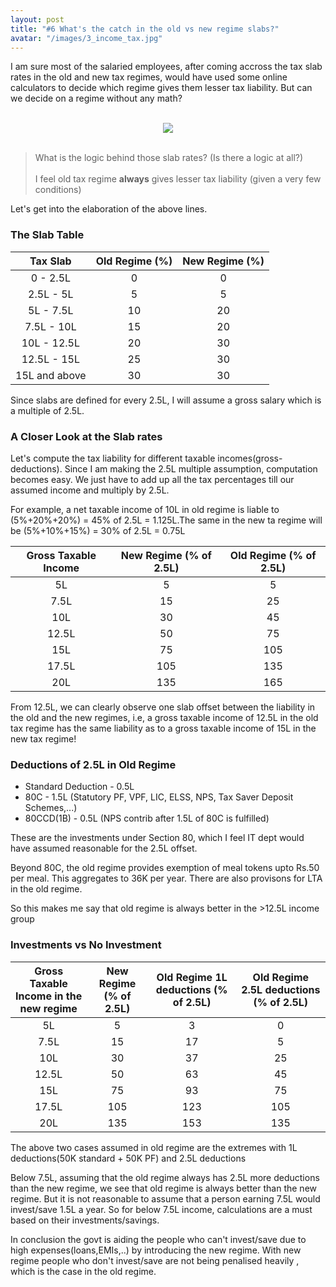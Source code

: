 ```yaml
---
layout: post
title: "#6 What's the catch in the old vs new regime slabs?"
avatar: "/images/3_income_tax.jpg"
---
```


I am sure most of the salaried employees, after coming accross the tax slab rates in the old and new tax regimes, would have used some online calculators to decide which regime gives them lesser tax liability. But can we decide on a regime without any math?

<br/>
<div style="text-align:center"><img src="{{ site.baseurl }}/images/3_income_tax.jpg" /></div>
<br/>

> What is the logic behind those slab rates? (Is there a logic at all?) <br/> <br/>
> I feel old tax regime **always** gives lesser tax liability (given a very few conditions)

Let's get into the elaboration of the above lines.

### The Slab Table

|    Tax Slab   	| Old Regime (%) 	| New Regime (%) 	|
|:-------------:	|:--------------:	|:--------------:	|
|    0 - 2.5L   	|        0       	|        0       	|
|   2.5L - 5L   	|        5       	|        5       	|
|   5L - 7.5L   	|       10       	|       20       	|
|   7.5L - 10L  	|       15       	|       20       	|
|  10L - 12.5L  	|       20       	|       30       	|
|  12.5L - 15L  	|       25       	|       30       	|
| 15L and above 	|       30       	|       30       	|

Since slabs are defined for every 2.5L, I will assume a gross salary which is a multiple of 2.5L.

### A Closer Look at the Slab rates
Let's compute the tax liability for different taxable incomes(gross-deductions). Since I am making the 2.5L multiple assumption, computation becomes easy. We just have to add up all the tax percentages till our assumed income and multiply by 2.5L.

For example, a net taxable income of 10L in old regime is liable to (5%+20%+20%) = 45% of 2.5L = 1.125L.The same in the new ta regime will be (5%+10%+15%) = 30% of 2.5L = 0.75L

| Gross Taxable Income 	| New Regime (% of 2.5L) 	| Old Regime (% of 2.5L) 	|
|:--------------------:	|:----------------------:	|:----------------------:	|
|          5L          	|            5           	|            5           	|
|         7.5L         	|           15           	|           25           	|
|          10L         	|           30           	|           45           	|
|         12.5L        	|           50           	|           75           	|
|          15L         	|           75           	|           105          	|
|         17.5L        	|           105          	|           135          	|
|          20L         	|           135          	|           165          	|


From 12.5L, we can clearly observe one slab offset between the liability in the old and the new regimes, i.e, a gross taxable income of 12.5L in the old tax regime has the same liability as to a gross taxable income of 15L in the new tax regime!

### Deductions of 2.5L in Old Regime
* Standard Deduction - 0.5L
* 80C - 1.5L (Statutory PF, VPF, LIC, ELSS, NPS, Tax Saver Deposit Schemes,...)
* 80CCD(1B) - 0.5L (NPS contrib after 1.5L of 80C is fulfilled)

These are the investments under Section 80, which I feel IT dept would have assumed reasonable for the 2.5L offset.

Beyond 80C, the old regime provides exemption of meal tokens upto Rs.50 per meal. This aggregates to 36K per year. There are also provisons for LTA in the old regime.

So this makes me say that old regime is always better in the >12.5L income group

### Investments vs No Investment

| Gross Taxable Income in the new regime 	| New Regime (% of 2.5L) 	| Old Regime 1L deductions (% of 2.5L) 	| Old Regime 2.5L deductions (% of 2.5L) 	|
|:---:	|:---:	|:---:	|:---:	|
| 5L 	| 5 	| 3 	| 0 	|
| 7.5L 	| 15 	| 17 	| 5 	|
| 10L 	| 30 	| 37 	| 25 	|
| 12.5L 	| 50 	| 63 	| 45 	|
| 15L 	| 75 	| 93 	| 75 	|
| 17.5L 	| 105 	| 123 	| 105 	|
| 20L 	| 135 	| 153 	| 135 	|

The above two cases assumed in old regime are the extremes with 1L deductions(50K standard + 50K PF) and 2.5L deductions

Below 7.5L, assuming that the old regime always has 2.5L more deductions than the new regime, we see that old regime is always better than the new regime. But it is not reasonable to assume that a person earning 7.5L would invest/save 1.5L a year. So for below 7.5L income, calculations are a must based on their investments/savings. 


In conclusion the govt is aiding the people who can't invest/save due to high expenses(loans,EMIs,..) by introducing the new regime. With new regime people who don't invest/save are not being penalised heavily , which is the case in the old regime. 